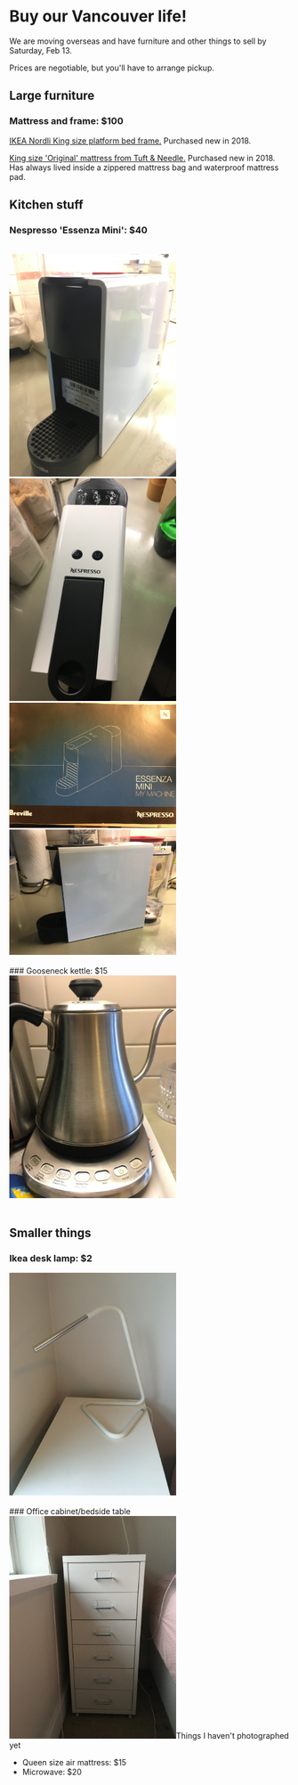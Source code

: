# Buy our Vancouver life!
We are moving overseas and have furniture and other things to sell by Saturday, Feb 13. 

Prices are negotiable, but you'll have to arrange pickup.

## Large furniture
### Mattress and frame: $100
[IKEA Nordli King size platform bed frame.](https://www.ikea.com/ca/en/p/nordli-bed-frame-with-storage-white-30349857/) Purchased new in 2018.

[King size 'Original' mattress from Tuft & Needle.](https://tuftandneedle.ca/products/t-n-original-mattress?variant=31343960752265) Purchased new in 2018. Has always lived inside a zippered mattress bag and waterproof mattress pad.


## Kitchen stuff
### Nespresso 'Essenza Mini': $40
<br>
<img src="IMG_7886.JPG" alt="nespresso" width="300">
<img src="IMG_7884.JPG" alt="nespresso" width="300">
<img src="IMG_7885.JPG" alt="nespresso" width="300">
<img src="IMG_7883.JPG" alt="nespresso" width="300">
<br>
<br>
### Gooseneck kettle: $15
<br>
<img src="IMG_7880.JPG" alt="kettle" width="300">
<br>
<br>


## Smaller things

### Ikea desk lamp: $2
<img src="IMG_7862.JPG" alt="lamp" width="300">
<br>
<br>
### Office cabinet/bedside table
<img src="IMG_7861.JPG" alt="cabinet" width="300>
<br>
<br>                                             



## Things I haven't photographed yet
- Queen size air mattress: $15
- Microwave: $20


